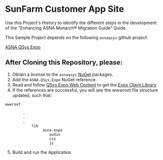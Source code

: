 ﻿# SunFarm Customer App Site
Use this Project's History to identify the different steps in the development of the "Enhancing ASNA Monarch&reg; Migration Guide" Guide.

This Sample Project depends on the following `asnaqsys` github project:

[ASNA QSys Expo](https://github.com/asnaqsys/ASNA.QSys.Expo)

## After Cloning this Repository, please:

1. Obtain a license to the `asnaqsys` [NuGet](https://docs.microsoft.com/en-us/nuget/what-is-nuget) packages.
2. Add the `ASNA.QSys.Expo` NuGet reference.
3. Read and follow  [QSys Expo Web Content](https://asnaqsys.github.io/concepts/user-interface/qsys-expo-web-content.html) to get the [Expo Client Library](https://asnaqsys.github.io/concepts/user-interface/qsys-expo-client-library.html)
4. If the references are successful, you will see the wwwroot file structure updated, such that:

```
wwwroot       

        .  
        .  
        .  
            lib
                 asna-expo
                    audio  
                    css  
                    js  
```
5. Build and run the Application.

                 



